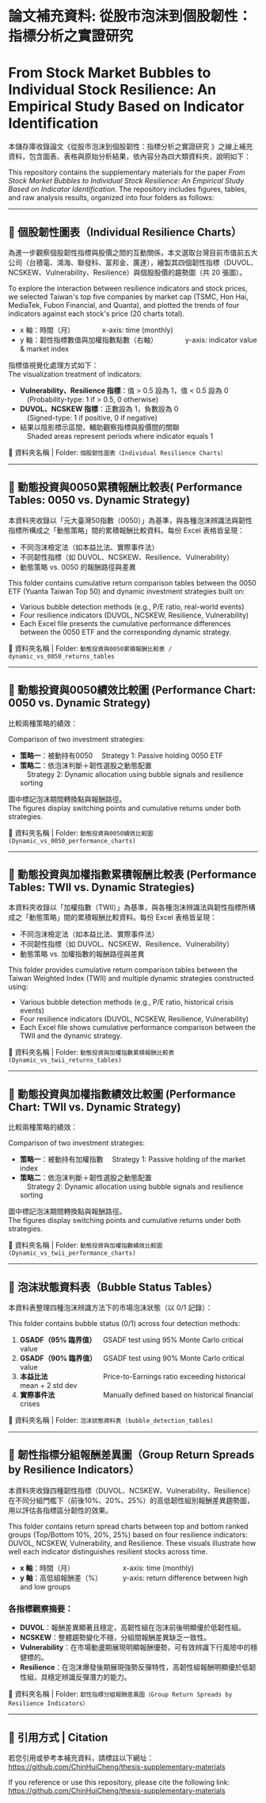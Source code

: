 # 論文補充資料: 從股市泡沫到個股韌性：指標分析之實證研究
# From Stock Market Bubbles to Individual Stock Resilience: An Empirical Study Based on Indicator Identification

本儲存庫收錄論文《從股市泡沫到個股韌性：指標分析之實證研究 》之線上補充資料，包含圖表、表格與原始分析結果，依內容分為四大類資料夾，說明如下：

This repository contains the supplementary materials for the paper *From Stock Market Bubbles to Individual Stock Resilience: An Empirical Study Based on Indicator Identification*. The repository includes figures, tables, and raw analysis results, organized into four folders as follows:

---

## 📁  個股韌性圖表（Individual Resilience Charts）

為進一步觀察個股韌性指標與股價之間的互動關係，本文選取台灣目前市值前五大公司（台積電、鴻海、聯發科、富邦金、廣達），繪製其四個韌性指標（DUVOL、NCSKEW、Vulnerability、Resilience）與個股股價的趨勢圖（共 20 張圖）。

To explore the interaction between resilience indicators and stock prices, we selected Taiwan's top five companies by market cap (TSMC, Hon Hai, MediaTek, Fubon Financial, and Quanta), and plotted the trends of four indicators against each stock's price (20 charts total).

- x 軸：時間（月）    x-axis: time (monthly)
- y 軸：韌性指標數值與加權指數點數（右軸）    y-axis: indicator value & market index

指標值視覺化處理方式如下：  
The visualization treatment of indicators:

- **Vulnerability、Resilience 指標**：值 > 0.5 設為 1，值 < 0.5 設為 0  
 (Probability-type: 1 if > 0.5, 0 otherwise)
- **DUVOL、NCSKEW 指標**：正數設為 1，負數設為 0  
 (Signed-type: 1 if positive, 0 if negative)
- 結果以陰影標示區間，輔助觀察指標與股價間的關聯  
 Shaded areas represent periods where indicator equals 1

📂 資料夾名稱 | Folder: `個股韌性圖表（Individual Resilience Charts）`


---
## 📁 動態投資與0050累積報酬比較表( Performance Tables: 0050 vs. Dynamic Strategy)

本資料夾收錄以「元大臺灣50指數（0050）」為基準，與各種泡沫辨識法與韌性指標所構成之「動態策略」間的累積報酬比較資料。每份 Excel 表格皆呈現：

- 不同泡沫檢定法（如本益比法、實際事件法）
- 不同韌性指標（如 DUVOL、NCSKEW、Resilience、Vulnerability）
- 動態策略 vs. 0050 的報酬路徑與差異

This folder contains cumulative return comparison tables between the 0050 ETF (Yuanta Taiwan Top 50) and dynamic investment strategies built on:

- Various bubble detection methods (e.g., P/E ratio, real-world events)
- Four resilience indicators (DUVOL, NCSKEW, Resilience, Vulnerability)
- Each Excel file presents the cumulative performance differences between the 0050 ETF and the corresponding dynamic strategy.

📂 資料夾名稱 | Folder: `動態投資與0050累積報酬比較表 / dynamic_vs_0050_returns_tables`

---

## 📁 動態投資與0050績效比較圖 (Performance Chart:  0050 vs. Dynamic Strategy)

比較兩種策略的績效：

Comparison of two investment strategies:

- **策略一**：被動持有0050
 Strategy 1: Passive holding 0050 ETF  
- **策略二**：依泡沫判斷＋韌性選股之動態配置  
 Strategy 2: Dynamic allocation using bubble signals and resilience sorting

圖中標記泡沫期間轉換點與報酬路徑。  
The figures display switching points and cumulative returns under both strategies.

📂 資料夾名稱 | Folder: `動態投資與0050績效比較圖 (Dynamic_vs_0050_performance_charts)`


---

## 📁 動態投資與加權指數累積報酬比較表  (Performance Tables: TWII vs. Dynamic Strategies)

本資料夾收錄以「加權指數（TWII）」為基準，與各種泡沫辨識法與韌性指標所構成之「動態策略」間的累積報酬比較資料。每份 Excel 表格皆呈現：

- 不同泡沫檢定法（如本益比法、實際事件法）
- 不同韌性指標（如 DUVOL、NCSKEW、Resilience、Vulnerability）
- 動態策略 vs. 加權指數的報酬路徑與差異

This folder provides cumulative return comparison tables between the Taiwan Weighted Index (TWII) and multiple dynamic strategies constructed using:

- Various bubble detection methods (e.g., P/E ratio, historical crisis events)
- Four resilience indicators (DUVOL, NCSKEW, Resilience, Vulnerability)
- Each Excel file shows cumulative performance comparison between the TWII and the dynamic strategy.

📂 資料夾名稱 | Folder: `動態投資與加權指數累積報酬比較表 (Dynamic_vs_twii_returns_tables)`

---
## 📁 動態投資與加權指數績效比較圖 (Performance Chart: TWII  vs. Dynamic Strategy)

比較兩種策略的績效：

Comparison of two investment strategies:

- **策略一**：被動持有加權指數
 Strategy 1: Passive holding of the market index 
- **策略二**：依泡沫判斷＋韌性選股之動態配置  
 Strategy 2: Dynamic allocation using bubble signals and resilience sorting

圖中標記泡沫期間轉換點與報酬路徑。  
The figures display switching points and cumulative returns under both strategies.

📂 資料夾名稱 | Folder: `動態投資與加權指數績效比較圖 (Dynamic_vs_twii_performance_charts)`

---

## 📁 泡沫狀態資料表（Bubble Status Tables）

本資料表整理四種泡沫辨識方法下的市場泡沫狀態（以 0/1 記錄）：

This folder contains bubble status (0/1) across four detection methods:

1. **GSADF（95% 臨界值）** GSADF test using 95% Monte Carlo critical value  
2. **GSADF（90% 臨界值）** GSADF test using 90% Monte Carlo critical value  
3. **本益比法**        Price-to-Earnings ratio exceeding historical mean + 2 std dev  
4. **實際事件法**       Manually defined based on historical financial crises

📂 資料夾名稱 | Folder: `泡沫狀態資料表 (bubble_detection_tables)`

---

## 📁 韌性指標分組報酬差異圖（Group Return Spreads by Resilience Indicators）

本資料夾收錄四種韌性指標（DUVOL、NCSKEW、Vulnerability、Resilience）在不同分組門檻下（前後10%、20%、25%）的高低韌性組別報酬差異趨勢圖，用以評估各指標區分韌性的效果。

This folder contains return spread charts between top and bottom ranked groups (Top/Bottom 10%, 20%, 25%) based on four resilience indicators: DUVOL, NCSKEW, Vulnerability, and Resilience. These visuals illustrate how well each indicator distinguishes resilient stocks across time.

- **x 軸**：時間（月）       x-axis: time (monthly)  
- **y 軸**：高低組報酬差（%）   y-axis: return difference between high and low groups

### 各指標觀察摘要：

- **DUVOL**：報酬差異顯著且穩定，高韌性組在泡沫前後明顯優於低韌性組。
- **NCSKEW**：整體趨勢變化不穩，分組間報酬差異缺乏一致性。
- **Vulnerability**：在市場動盪期展現明顯報酬優勢，可有效辨識下行風險中的穩健標的。
- **Resilience**：在泡沫爆發後期展現強勢反彈特性，高韌性組報酬明顯優於低韌性組，具穩定辨識反彈潛力的能力。

📂 資料夾名稱 | Folder: `韌性指標分組報酬差異圖（Group Return Spreads by Resilience Indicators）`

---


## 📌 引用方式 | Citation

若您引用或參考本補充資料，請標註以下網址：  
https://github.com/ChinHuiCheng/thesis-supplementary-materials

If you reference or use this repository, please cite the following link:
https://github.com/ChinHuiCheng/thesis-supplementary-materials





